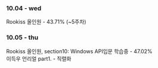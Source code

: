 ### 10.04 - wed
Rookiss 올인원 - 43.71% (~5주차)

### 10.05 - thu
Rookiss 올인원, section10: Windows API입문 학습중 - 47.02%<br>
이득우 언리얼 part1. - 직렬화